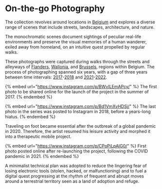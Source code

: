 # On-the-go Photography

The collection revolves around locations in [Belgium](https://www.openstreetmap.org/relation/52411) and explores a diverse range of scenes that include streets, landscapes, architecture, and nature.&#x20;

The monochromatic scenes document sightings of peculiar real-life environments and preserve the visual memories of a human wanderer, exiled away from homeland, on an intuitive quest propelled by regular walks.

These photographs were captured during walks through the streets and alleyways of [Flanders](https://www.visitflanders.com/en), [Wallonia](https://visitwallonia.be/), and [Brussels](https://www.visit.brussels/), regions within Belgium. The process of photographing spanned six years, with a gap of three years between time intervals: [2017](https://www.instagram.com/p/BWvILEmAPcy/)-[2018](https://www.instagram.com/p/Bd1VmXvHDSj/) and [2021](https://www.instagram.com/p/CPoPiLpAlG0/)-[2022](https://www.instagram.com/p/CkWOfX2DCPU/).

{% embed url="https://www.instagram.com/p/BWvILEmAPcy/" %}
The first photo to be shared online for the launch of the project in the summer of 2017.
{% endembed %}

{% embed url="https://www.instagram.com/p/Bd1VmXvHDSj/" %}
The last photo in the series was posted to Instagram in 2018, before a years-long hiatus.
{% endembed %}

Traveling on foot became essential after the outbreak of a global pandemic in 2020. Therefore, the artist resumed his leisure activity and morphed it into a therapeutic mobile project.&#x20;

{% embed url="https://www.instagram.com/p/CPoPiLpAlG0/" %}
First photo posted online after re-launching the project, following the COVID pandemic in 2021.
{% endembed %}

A minimalist technical plan was adopted to reduce the lingering fear of losing electronic tools (stolen, hacked, or malfunctioning) and to fuel a digital quest progressing at the rhythm of frequent and abrupt moves around a terrestrial territory seen as a land of adoption and refuge.
